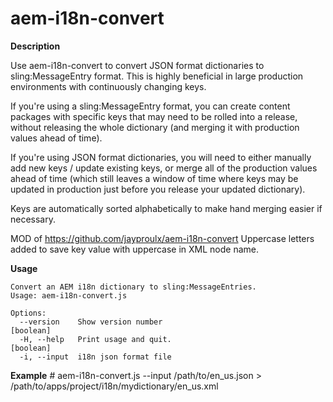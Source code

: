 # aem-i18n-convert

**Description**

Use aem-i18n-convert to convert JSON format dictionaries to sling:MessageEntry format.  This is highly beneficial in
large production environments with continuously changing keys.  

If you're using a sling:MessageEntry format, you can create content packages with specific keys that may need to be 
rolled into a release, without releasing the whole dictionary (and merging it with production values ahead of time).  

If you're using JSON format dictionaries, you will need to either manually add new keys / update existing keys, or merge 
all of the production values ahead of time (which still leaves a window of time where keys may be updated in production
just before you release your updated dictionary).

Keys are automatically sorted alphabetically to make hand merging easier if necessary.

MOD of https://github.com/jayproulx/aem-i18n-convert 
Uppercase letters added to save key value with uppercase in XML node name.

**Usage**

    Convert an AEM i18n dictionary to sling:MessageEntries.
    Usage: aem-i18n-convert.js
    
    Options:
      --version    Show version number                                     [boolean]
      -H, --help   Print usage and quit.                                   [boolean]
      -i, --input  i18n json format file

**Example**
    # aem-i18n-convert.js --input /path/to/en_us.json > /path/to/apps/project/i18n/mydictionary/en_us.xml